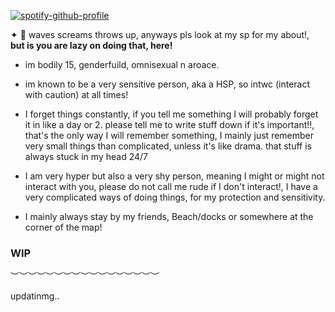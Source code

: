 [![spotify-github-profile](https://spotify-github-profile.kittinanx.com/api/view?uid=31wjf2qdlaoc7c3t6q7dojmks44m&cover_image=true&theme=default&show_offline=false&background_color=121212&interchange=false)](https://github.com/kittinan/spotify-github-profile)

✦ 💬 waves screams throws up, anyways pls look at my sp for my about!,
**but is you are lazy on doing that, here!**

* im bodily 15, genderfuild, omnisexual n aroace.

* im known to be a very sensitive person, aka a HSP, so intwc (interact with caution) at all times!

* I forget things constantly, if you tell me something I will probably forget it in like a day or 2. please tell me to write stuff down if it's important!!, that's the only way I will remember something, I mainly just remember very small things than complicated, unless it's like drama. that stuff is always stuck in my head 24/7

* I am very hyper but also a very shy person, meaning I might or might not interact with you, please do not call me rude if I don't interact!, I have a very complicated ways of doing things, for my protection and sensitivity.

* I mainly always stay by my friends, Beach/docks or somewhere at the corner of the map!
### WIP

︶︶︶︶︶︶︶︶︶︶︶︶︶︶︶︶︶


updatinmg..
